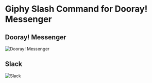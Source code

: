 # Giphy Slash Command for Dooray! Messenger

## Dooray! Messenger
![Dooray! Messenger](/../develop/images/dooray.png "Dooray! Messenger")

## Slack
![Slack](/../develop/images/slack.png "Slack")
